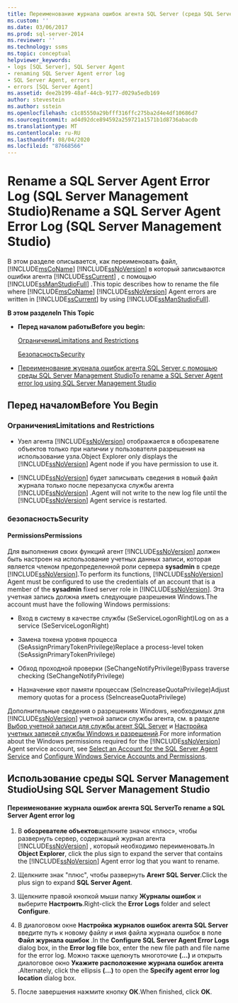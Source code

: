```yaml
---
title: Переименование журнала ошибок агента SQL Server (среда SQL Server Management Studio) | Документация Майкрософт
ms.custom: ''
ms.date: 03/06/2017
ms.prod: sql-server-2014
ms.reviewer: ''
ms.technology: ssms
ms.topic: conceptual
helpviewer_keywords:
- logs [SQL Server], SQL Server Agent
- renaming SQL Server Agent error log
- SQL Server Agent, errors
- errors [SQL Server Agent]
ms.assetid: dee2b199-48af-44cb-9177-d029a5edb169
author: stevestein
ms.author: sstein
ms.openlocfilehash: c1c85550a29bfff316ffc275ba2d4e4df10686d7
ms.sourcegitcommit: ad4d92dce894592a259721a1571b1d8736abacdb
ms.translationtype: MT
ms.contentlocale: ru-RU
ms.lasthandoff: 08/04/2020
ms.locfileid: "87668566"
---
```

# <a name="rename-a-sql-server-agent-error-log-sql-server-management-studio"></a><span data-ttu-id="96353-102">Rename a SQL Server Agent Error Log (SQL Server Management Studio)</span><span class="sxs-lookup"><span data-stu-id="96353-102">Rename a SQL Server Agent Error Log (SQL Server Management Studio)</span></span>
  <span data-ttu-id="96353-103">В этом разделе описывается, как переименовать файл, [!INCLUDE[msCoName](../../includes/msconame-md.md)] [!INCLUDE[ssNoVersion](../../includes/ssnoversion-md.md)] в который записываются ошибки агента [!INCLUDE[ssCurrent](../../includes/sscurrent-md.md)] , с помощью [!INCLUDE[ssManStudioFull](../../includes/ssmanstudiofull-md.md)] .</span><span class="sxs-lookup"><span data-stu-id="96353-103">This topic describes how to rename the file where [!INCLUDE[msCoName](../../includes/msconame-md.md)] [!INCLUDE[ssNoVersion](../../includes/ssnoversion-md.md)] Agent errors are written in [!INCLUDE[ssCurrent](../../includes/sscurrent-md.md)] by using [!INCLUDE[ssManStudioFull](../../includes/ssmanstudiofull-md.md)].</span></span>  
  
 <span data-ttu-id="96353-104">**В этом разделе**</span><span class="sxs-lookup"><span data-stu-id="96353-104">**In This Topic**</span></span>  
  
-   <span data-ttu-id="96353-105">**Перед началом работы**</span><span class="sxs-lookup"><span data-stu-id="96353-105">**Before you begin:**</span></span>  
  
     [<span data-ttu-id="96353-106">Ограничения</span><span class="sxs-lookup"><span data-stu-id="96353-106">Limitations and Restrictions</span></span>](#Restrictions)  
  
     [<span data-ttu-id="96353-107">Безопасность</span><span class="sxs-lookup"><span data-stu-id="96353-107">Security</span></span>](#Security)  
  
-   [<span data-ttu-id="96353-108">Переименование журнала ошибок агента SQL Server с помощью среды SQL Server Management Studio</span><span class="sxs-lookup"><span data-stu-id="96353-108">To rename a SQL Server Agent error log using SQL Server Management Studio</span></span>](#SSMSProcedure)  
  
##  <a name="before-you-begin"></a><a name="BeforeYouBegin"></a> <span data-ttu-id="96353-109">Перед началом</span><span class="sxs-lookup"><span data-stu-id="96353-109">Before You Begin</span></span>  
  
###  <a name="limitations-and-restrictions"></a><a name="Restrictions"></a> <span data-ttu-id="96353-110">Ограничения</span><span class="sxs-lookup"><span data-stu-id="96353-110">Limitations and Restrictions</span></span>  
  
-   <span data-ttu-id="96353-111">Узел агента [!INCLUDE[ssNoVersion](../../includes/ssnoversion-md.md)] отображается в обозревателе объектов только при наличии у пользователя разрешения на использование узла.</span><span class="sxs-lookup"><span data-stu-id="96353-111">Object Explorer only displays the [!INCLUDE[ssNoVersion](../../includes/ssnoversion-md.md)] Agent node if you have permission to use it.</span></span>  
  
-   [!INCLUDE[ssNoVersion](../../includes/ssnoversion-md.md)] <span data-ttu-id="96353-112">будет записывать сведения в новый файл журнала только после перезапуска службы агента [!INCLUDE[ssNoVersion](../../includes/ssnoversion-md.md)] .</span><span class="sxs-lookup"><span data-stu-id="96353-112">Agent will not write to the new log file until the [!INCLUDE[ssNoVersion](../../includes/ssnoversion-md.md)] Agent service is restarted.</span></span>  
  
###  <a name="security"></a><a name="Security"></a> <span data-ttu-id="96353-113">безопасность</span><span class="sxs-lookup"><span data-stu-id="96353-113">Security</span></span>  
  
####  <a name="permissions"></a><a name="Permissions"></a> <span data-ttu-id="96353-114">Permissions</span><span class="sxs-lookup"><span data-stu-id="96353-114">Permissions</span></span>  
 <span data-ttu-id="96353-115">Для выполнения своих функций агент [!INCLUDE[ssNoVersion](../../includes/ssnoversion-md.md)] должен быть настроен на использование учетных данных записи, которая является членом предопределенной роли сервера **sysadmin** в среде [!INCLUDE[ssNoVersion](../../includes/ssnoversion-md.md)].</span><span class="sxs-lookup"><span data-stu-id="96353-115">To perform its functions, [!INCLUDE[ssNoVersion](../../includes/ssnoversion-md.md)] Agent must be configured to use the credentials of an account that is a member of the **sysadmin** fixed server role in [!INCLUDE[ssNoVersion](../../includes/ssnoversion-md.md)].</span></span> <span data-ttu-id="96353-116">Эта учетная запись должна иметь следующие разрешения Windows.</span><span class="sxs-lookup"><span data-stu-id="96353-116">The account must have the following Windows permissions:</span></span>  
  
-   <span data-ttu-id="96353-117">Вход в систему в качестве службы (SeServiceLogonRight)</span><span class="sxs-lookup"><span data-stu-id="96353-117">Log on as a service (SeServiceLogonRight)</span></span>  
  
-   <span data-ttu-id="96353-118">Замена токена уровня процесса (SeAssignPrimaryTokenPrivilege)</span><span class="sxs-lookup"><span data-stu-id="96353-118">Replace a process-level token (SeAssignPrimaryTokenPrivilege)</span></span>  
  
-   <span data-ttu-id="96353-119">Обход проходной проверки (SeChangeNotifyPrivilege)</span><span class="sxs-lookup"><span data-stu-id="96353-119">Bypass traverse checking (SeChangeNotifyPrivilege)</span></span>  
  
-   <span data-ttu-id="96353-120">Назначение квот памяти процессам (SeIncreaseQuotaPrivilege)</span><span class="sxs-lookup"><span data-stu-id="96353-120">Adjust memory quotas for a process (SeIncreaseQuotaPrivilege)</span></span>  
  
 <span data-ttu-id="96353-121">Дополнительные сведения о разрешениях Windows, необходимых для [!INCLUDE[ssNoVersion](../../includes/ssnoversion-md.md)] учетной записи службы агента, см. в разделе [Выбор учетной записи для службы агент SQL Server](select-an-account-for-the-sql-server-agent-service.md) и [Настройка учетных записей службы Windows и разрешений](../../database-engine/configure-windows/configure-windows-service-accounts-and-permissions.md).</span><span class="sxs-lookup"><span data-stu-id="96353-121">For more information about the Windows permissions required for the [!INCLUDE[ssNoVersion](../../includes/ssnoversion-md.md)] Agent service account, see [Select an Account for the SQL Server Agent Service](select-an-account-for-the-sql-server-agent-service.md) and [Configure Windows Service Accounts and Permissions](../../database-engine/configure-windows/configure-windows-service-accounts-and-permissions.md).</span></span>  
  
##  <a name="using-sql-server-management-studio"></a><a name="SSMSProcedure"></a> <span data-ttu-id="96353-122">Использование среды SQL Server Management Studio</span><span class="sxs-lookup"><span data-stu-id="96353-122">Using SQL Server Management Studio</span></span>  
  
#### <a name="to-rename-a-sql-server-agent-error-log"></a><span data-ttu-id="96353-123">Переименование журнала ошибок агента SQL Server</span><span class="sxs-lookup"><span data-stu-id="96353-123">To rename a SQL Server Agent error log</span></span>  
  
1.  <span data-ttu-id="96353-124">В **обозревателе объектов**щелкните значок «плюс», чтобы развернуть сервер, содержащий журнал агента [!INCLUDE[ssNoVersion](../../includes/ssnoversion-md.md)] , который необходимо переименовать.</span><span class="sxs-lookup"><span data-stu-id="96353-124">In **Object Explorer**, click the plus sign to expand the server that contains the [!INCLUDE[ssNoVersion](../../includes/ssnoversion-md.md)] Agent error log that you want to rename.</span></span>  
  
2.  <span data-ttu-id="96353-125">Щелкните знак "плюс", чтобы развернуть **Агент SQL Server**.</span><span class="sxs-lookup"><span data-stu-id="96353-125">Click the plus sign to expand **SQL Server Agent**.</span></span>  
  
3.  <span data-ttu-id="96353-126">Щелкните правой кнопкой мыши папку **Журналы ошибок** и выберите **Настроить**.</span><span class="sxs-lookup"><span data-stu-id="96353-126">Right-click the **Error Logs** folder and select **Configure**.</span></span>  
  
4.  <span data-ttu-id="96353-127">В диалоговом окне **Настройка журналов ошибок агента SQL Server** введите путь к новому файлу и имя файла журнала ошибок в поле **Файл журнала ошибок** .</span><span class="sxs-lookup"><span data-stu-id="96353-127">In the **Configure SQL Server Agent Error Logs** dialog box, in the **Error log file** box, enter the new file path and file name for the error log.</span></span> <span data-ttu-id="96353-128">Можно также щелкнуть многоточие **(...)** и открыть диалоговое окно **Укажите расположение журнала ошибок агента** .</span><span class="sxs-lookup"><span data-stu-id="96353-128">Alternately, click the ellipsis **(...)** to open the **Specify agent error log location** dialog box.</span></span>  
  
5.  <span data-ttu-id="96353-129">После завершения нажмите кнопку **ОК**.</span><span class="sxs-lookup"><span data-stu-id="96353-129">When finished, click **OK**.</span></span>  
  
  
